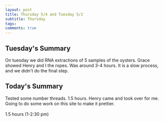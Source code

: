 ```yaml
---
layout: post
title: Thursday 5/4 and Tuesday 5/2
subtitle: Thursday
tags:
comments: true
---
```


## Tuesday's Summary
On tuesday we did RNA extractions of 5 samples of the oysters. Grace showed Henry and I the ropes. Was around 3-4 hours. It is a slow process, and we didn't do the final step.

## Today's Summary
Tested some number threads. 1.5 hours. Henry came and took over for me. Going to do some work on this site to make it prettier. 
<br> <br>
1.5 hours (1-2:30 pm)
